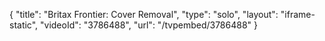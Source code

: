 {
    "title": "Britax Frontier: Cover Removal",
    "type": "solo",
    "layout": "iframe-static",
    "videoId": "3786488",
    "url": "\/tvpembed\/3786488"
}